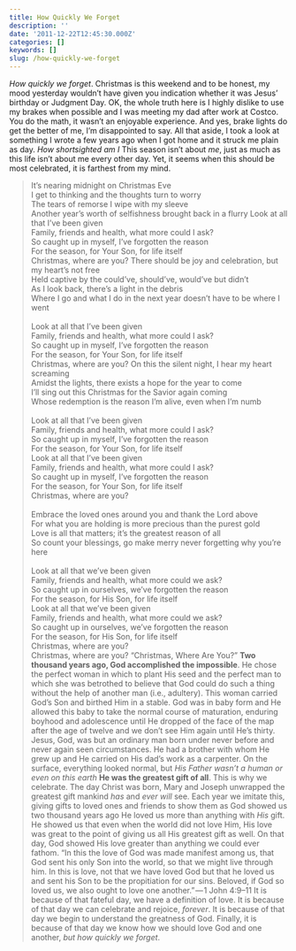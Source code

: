 ```yaml
---
title: How Quickly We Forget
description: ''
date: '2011-12-22T12:45:30.000Z'
categories: []
keywords: []
slug: /how-quickly-we-forget
---
```

_How quickly we forget_. Christmas is this weekend and to be honest, my mood yesterday wouldn’t have given you indication whether it was Jesus’ birthday or Judgment Day. OK, the whole truth here is I highly dislike to use my brakes when possible and I was meeting my dad after work at Costco. You do the math, it wasn’t an enjoyable experience. And yes, brake lights do get the better of me, I’m disappointed to say. All that aside, I took a look at something I wrote a few years ago when I got home and it struck me plain as day. _How shortsighted am I_ This season isn’t about _me_, just as much as this life isn’t about me every other day. Yet, it seems when this should be most celebrated, it is farthest from my mind.
> It’s nearing midnight on Christmas Eve  
> I get to thinking and the thoughts turn to worry  
> The tears of remorse I wipe with my sleeve  
> Another year’s worth of selfishness brought back in a flurry
> Look at all that I’ve been given  
> Family, friends and health, what more could I ask?  
> So caught up in myself, I’ve forgotten the reason  
> For the season, for Your Son, for life itself  
> Christmas, where are you?
> There should be joy and celebration, but my heart’s not free  
> Held captive by the could’ve, should’ve, would’ve but didn’t  
> As I look back, there’s a light in the debris  
> Where I go and what I do in the next year doesn’t have to be where I went  
>    
> Look at all that I’ve been given  
> Family, friends and health, what more could I ask?  
> So caught up in myself, I’ve forgotten the reason  
> For the season, for Your Son, for life itself  
> Christmas, where are you?
> On this the silent night, I hear my heart screaming  
> Amidst the lights, there exists a hope for the year to come  
> I’ll sing out this Christmas for the Savior again coming  
> Whose redemption is the reason I’m alive, even when I’m numb  
>    
> Look at all that I’ve been given  
> Family, friends and health, what more could I ask?  
> So caught up in myself, I’ve forgotten the reason  
> For the season, for Your Son, for life itself  
> Look at all that I’ve been given  
> Family, friends and health, what more could I ask?  
> So caught up in myself, I’ve forgotten the reason  
> For the season, for Your Son, for life itself  
> Christmas, where are you?  
>    
> Embrace the loved ones around you and thank the Lord above  
> For what you are holding is more precious than the purest gold  
> Love is all that matters; it’s the greatest reason of all  
> So count your blessings, go make merry never forgetting why you’re here  
>    
> Look at all that we’ve been given  
> Family, friends and health, what more could we ask?  
> So caught up in ourselves, we’ve forgotten the reason  
> For the season, for His Son, for life itself  
> Look at all that we’ve been given  
> Family, friends and health, what more could we ask?  
> So caught up in ourselves, we’ve forgotten the reason  
> For the season, for His Son, for life itself  
> Christmas, where are you?  
> Christmas, where are you?
> “Christmas, Where Are You?”
**Two thousand years ago, God accomplished the impossible**. He chose the perfect woman in which to plant His seed and the perfect man to which she was betrothed to believe that God could do such a thing without the help of another man (i.e., adultery). This woman carried God’s Son and birthed Him in a stable. God was in baby form and He allowed this baby to take the normal course of maturation, enduring boyhood and adolescence until He dropped of the face of the map after the age of twelve and we don’t see Him again until He’s thirty. Jesus, God, was but an ordinary man born under never before and never again seen circumstances. He had a brother with whom He grew up and He carried on His dad’s work as a carpenter. On the surface, everything looked normal, but _His Father wasn’t a human or even on this earth_
**He was the greatest gift of all**. This is why we celebrate. The day Christ was born, Mary and Joseph unwrapped the greatest gift mankind _has_ and _ever will_ see. Each year we imitate this, giving gifts to loved ones and friends to show them as God showed us two thousand years ago He loved us more than anything with _His_ gift. He showed us that even when the world did not love Him, His love was great to the point of giving us all His greatest gift as well. On that day, God showed His love greater than anything we could ever fathom.
> “In this the love of God was made manifest among us, that God sent his only Son into the world, so that we might live through him. In this is love, not that we have loved God but that he loved us and sent his Son to be the propitiation for our sins. Beloved, if God so loved us, we also ought to love one another.” — 1 John 4:9–11
It is because of that fateful day, we have a definition of love. It is because of that day we can celebrate and rejoice, _forever_. It is because of that day we begin to understand the greatness of God. Finally, it is because of that day we know how we should love God and one another, _but how quickly we forget_.
